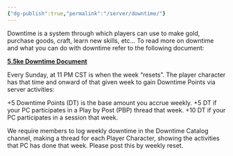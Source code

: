```yaml
---
{"dg-publish":true,"permalink":"/server/downtime/"}
---
```


Downtime is a system through which players can use to make gold, purchase goods, craft, learn new skills, etc… To read more on downtime and what you can do with downtime refer to the following document:

**[5.5ke Downtime Document](https://homebrewery.naturalcrit.com/share/mYhoGkfBocET)**

Every Sunday, at 11 PM CST is when the week “resets”. The player character has that time and onward of that given week to gain Downtime Points via server activities:

+5 Downtime Points (DT) is the base amount you accrue weekly. 
+5 DT if your PC participates in a Play by Post (PBP) thread that week. 
+10 DT if your PC participates in a session that week.

We require members to log weekly downtime in the Downtime Catalog channel, making a thread for each Player Character, showing the activities that PC has done that week. Please post this by weekly reset.
